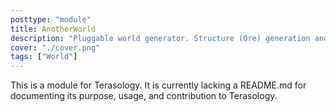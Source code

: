 ```yaml
---
posttype: "module" 
title: AnotherWorld
description: "Pluggable world generator. Structure (Ore) generation and various util classes are very heavily based on JRoush's implementation of CustomOreGen."
cover: "./cover.png"
tags: ["World"]
---
```

This is a module for Terasology. It is currently lacking a README.md for documenting its purpose, usage, and contribution to Terasology.